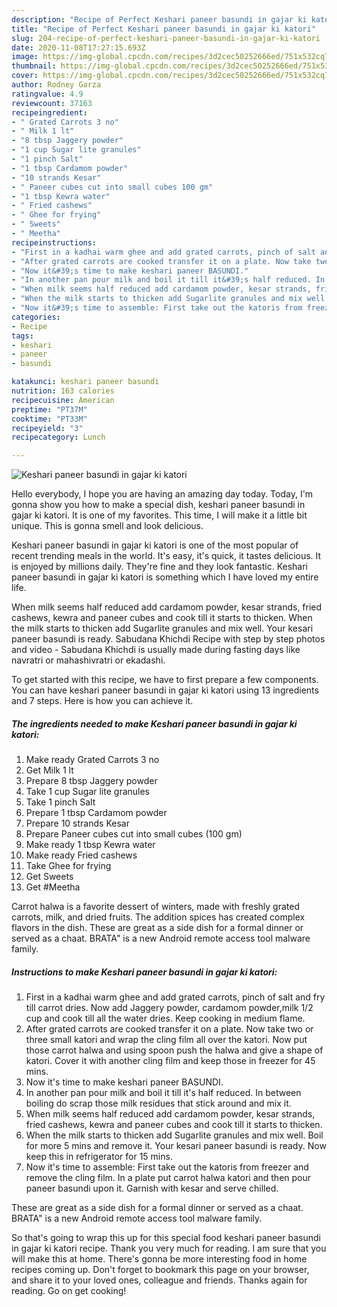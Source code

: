 ```yaml
---
description: "Recipe of Perfect Keshari paneer basundi in gajar ki katori"
title: "Recipe of Perfect Keshari paneer basundi in gajar ki katori"
slug: 204-recipe-of-perfect-keshari-paneer-basundi-in-gajar-ki-katori
date: 2020-11-08T17:27:15.693Z
image: https://img-global.cpcdn.com/recipes/3d2cec50252666ed/751x532cq70/keshari-paneer-basundi-in-gajar-ki-katori-recipe-main-photo.jpg
thumbnail: https://img-global.cpcdn.com/recipes/3d2cec50252666ed/751x532cq70/keshari-paneer-basundi-in-gajar-ki-katori-recipe-main-photo.jpg
cover: https://img-global.cpcdn.com/recipes/3d2cec50252666ed/751x532cq70/keshari-paneer-basundi-in-gajar-ki-katori-recipe-main-photo.jpg
author: Rodney Garza
ratingvalue: 4.9
reviewcount: 37163
recipeingredient:
- " Grated Carrots 3 no"
- " Milk 1 lt"
- "8 tbsp Jaggery powder"
- "1 cup Sugar lite granules"
- "1 pinch Salt"
- "1 tbsp Cardamom powder"
- "10 strands Kesar"
- " Paneer cubes cut into small cubes 100 gm"
- "1 tbsp Kewra water"
- " Fried cashews"
- " Ghee for frying"
- " Sweets"
- " Meetha"
recipeinstructions:
- "First in a kadhai warm ghee and add grated carrots, pinch of salt and fry till carrot dries. Now add Jaggery powder, cardamom powder,milk 1/2 cup and cook till all the water dries. Keep cooking in medium flame."
- "After grated carrots are cooked transfer it on a plate. Now take two or three small katori and wrap the cling film all over the katori. Now put those carrot halwa and using spoon push the halwa and give a shape of katori. Cover it with another cling film and keep those in freezer for 45 mins."
- "Now it&#39;s time to make keshari paneer BASUNDI."
- "In another pan pour milk and boil it till it&#39;s half reduced. In between boiling do scrap those milk residues that stick around and mix it."
- "When milk seems half reduced add cardamom powder, kesar strands, fried cashews, kewra and paneer cubes and cook till it starts to thicken."
- "When the milk starts to thicken add Sugarlite granules and mix well. Boil for more 5 mins and remove it. Your kesari paneer basundi is ready. Now keep this in refrigerator for 15 mins."
- "Now it&#39;s time to assemble: First take out the katoris from freezer and remove the cling film. In a plate put carrot halwa katori and then pour paneer basundi upon it. Garnish with kesar and serve chilled."
categories:
- Recipe
tags:
- keshari
- paneer
- basundi

katakunci: keshari paneer basundi 
nutrition: 163 calories
recipecuisine: American
preptime: "PT37M"
cooktime: "PT33M"
recipeyield: "3"
recipecategory: Lunch

---
```



![Keshari paneer basundi in gajar ki katori](https://img-global.cpcdn.com/recipes/3d2cec50252666ed/751x532cq70/keshari-paneer-basundi-in-gajar-ki-katori-recipe-main-photo.jpg)

Hello everybody, I hope you are having an amazing day today. Today, I'm gonna show you how to make a special dish, keshari paneer basundi in gajar ki katori. It is one of my favorites. This time, I will make it a little bit unique. This is gonna smell and look delicious.

Keshari paneer basundi in gajar ki katori is one of the most popular of recent trending meals in the world. It's easy, it's quick, it tastes delicious. It is enjoyed by millions daily. They're fine and they look fantastic. Keshari paneer basundi in gajar ki katori is something which I have loved my entire life.

When milk seems half reduced add cardamom powder, kesar strands, fried cashews, kewra and paneer cubes and cook till it starts to thicken. When the milk starts to thicken add Sugarlite granules and mix well. Your kesari paneer basundi is ready. Sabudana Khichdi Recipe with step by step photos and video - Sabudana Khichdi is usually made during fasting days like navratri or mahashivratri or ekadashi.


To get started with this recipe, we have to first prepare a few components. You can have keshari paneer basundi in gajar ki katori using 13 ingredients and 7 steps. Here is how you can achieve it.

<!--inarticleads1-->

##### The ingredients needed to make Keshari paneer basundi in gajar ki katori:

1. Make ready  Grated Carrots 3 no
1. Get  Milk 1 lt
1. Prepare 8 tbsp Jaggery powder
1. Take 1 cup Sugar lite granules
1. Take 1 pinch Salt
1. Prepare 1 tbsp Cardamom powder
1. Prepare 10 strands Kesar
1. Prepare  Paneer cubes cut into small cubes (100 gm)
1. Make ready 1 tbsp Kewra water
1. Make ready  Fried cashews
1. Take  Ghee for frying
1. Get  Sweets
1. Get  #Meetha


Carrot halwa is a favorite dessert of winters, made with freshly grated carrots, milk, and dried fruits. The addition spices has created complex flavors in the dish. These are great as a side dish for a formal dinner or served as a chaat. BRATA&#34; is a new Android remote access tool malware family. 

<!--inarticleads2-->

##### Instructions to make Keshari paneer basundi in gajar ki katori:

1. First in a kadhai warm ghee and add grated carrots, pinch of salt and fry till carrot dries. Now add Jaggery powder, cardamom powder,milk 1/2 cup and cook till all the water dries. Keep cooking in medium flame.
1. After grated carrots are cooked transfer it on a plate. Now take two or three small katori and wrap the cling film all over the katori. Now put those carrot halwa and using spoon push the halwa and give a shape of katori. Cover it with another cling film and keep those in freezer for 45 mins.
1. Now it&#39;s time to make keshari paneer BASUNDI.
1. In another pan pour milk and boil it till it&#39;s half reduced. In between boiling do scrap those milk residues that stick around and mix it.
1. When milk seems half reduced add cardamom powder, kesar strands, fried cashews, kewra and paneer cubes and cook till it starts to thicken.
1. When the milk starts to thicken add Sugarlite granules and mix well. Boil for more 5 mins and remove it. Your kesari paneer basundi is ready. Now keep this in refrigerator for 15 mins.
1. Now it&#39;s time to assemble: First take out the katoris from freezer and remove the cling film. In a plate put carrot halwa katori and then pour paneer basundi upon it. Garnish with kesar and serve chilled.


These are great as a side dish for a formal dinner or served as a chaat. BRATA&#34; is a new Android remote access tool malware family. 

So that's going to wrap this up for this special food keshari paneer basundi in gajar ki katori recipe. Thank you very much for reading. I am sure that you will make this at home. There's gonna be more interesting food in home recipes coming up. Don't forget to bookmark this page on your browser, and share it to your loved ones, colleague and friends. Thanks again for reading. Go on get cooking!
